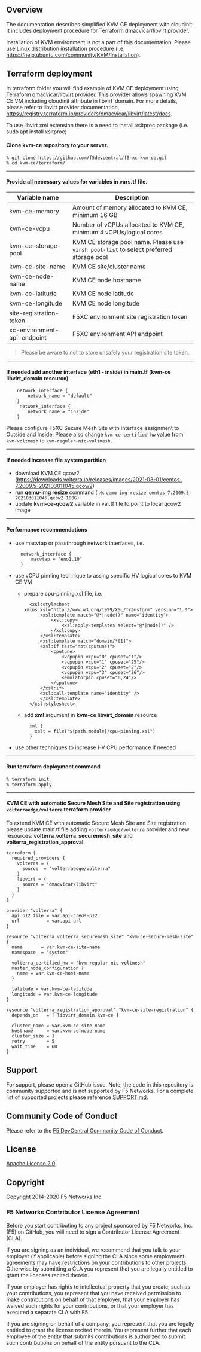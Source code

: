 ## Overview

The documentation describes simplified KVM CE deployment with cloudinit. It includes deployment procedure for Terraform dmacvicar/libvirt provider.

Installation of KVM environment is not a part of this documentation. Please use Linux distribution installation procedure (i.e. https://help.ubuntu.com/community/KVM/Installation).

## Terraform deployment

In terraform folder you will find example of KVM CE deployment using Terraform dmacvicar/libvirt provider. This provider allows spawning KVM CE VM including cloudinit attribute in libvirt_domain. For more details, please refer to libvirt provider documentation, https://registry.terraform.io/providers/dmacvicar/libvirt/latest/docs.

To use libvirt xml extension there is a need to install xsltproc package (i.e. sudo apt install xsltproc)


#### Clone kvm-ce repository to your server.

    % git clone https://github.com/f5devcentral/f5-xc-kvm-ce.git
    % cd kvm-ce/terraform/

---

#### Provide all necessary values for variables in vars.tf file.

| Variable name | Description |
|---|---|
| kvm-ce-memory | Amount of memory allocated to KVM CE, minimum 16 GB |
| kvm-ce-vcpu | Number of vCPUs allocated to KVM CE, minimum 4 vCPUs/logical cores |
| kvm-ce-storage-pool | KVM CE storage pool name. Please use `virsh pool-list` to select preferred storage pool |
| kvm-ce-site-name | KVM CE site/cluster name |
| kvm-ce-node-name | KVM CE node hostname |
| kvm-ce-latitude | KVM CE node latitude |
| kvm-ce-longitude | KVM CE node longitude |
| site-registration-token | F5XC environment site registration token |
| xc-environment-api-endpoint | F5XC environment API endpoint |

> Please be aware to not to store unsafely your registration site token.

---

#### If needed add another interface (eth1 - inside) in main.tf (kvm-ce libvirt_domain resource)

        network_interface {
            network_name = "default"
        }
         network_interface {
            network_name = "inside"
        }

Please configure F5XC Secure Mesh Site with interface assignment to Outside and Inside. Please also change `kvm-ce-certified-hw` value from `kvm-voltmesh` to `kvm-regular-nic-voltmesh`.


---

#### If needed increase file system partition

* download KVM CE qcow2 (https://downloads.volterra.io/releases/images/2021-03-01/centos-7.2009.5-202103011045.qcow2)
* run **qemu-img resize** command (i.e. `qemu-img resize centos-7.2009.5-202103011045.qcow2 100G)`
* update **kvm-ce-qcow2** variable in var.tf file to point to local qcow2 image

---

#### Performance recommendations

* use macvtap or passthrough network interfaces, i.e.

        network_interface {
            macvtap = "eno1.10"
        }

* use vCPU pinning technique to assing specific HV logical cores to KVM CE VM

    * prepare cpu-pinning.xsl file, i.e.

            <xsl:stylesheet xmlns:xsl="http://www.w3.org/1999/XSL/Transform" version="1.0">
                <xsl:template match="@*|node()" name="identity">
                    <xsl:copy>
                        <xsl:apply-templates select="@*|node()" />
                    </xsl:copy>
                </xsl:template>
                <xsl:template match="domain/*[1]">
                <xsl:if test="not(cputune)">
                    <cputune>
                        <vcpupin vcpu="0" cpuset="1"/>
                        <vcpupin vcpu="1" cpuset="25"/>
                        <vcpupin vcpu="2" cpuset="2"/>
                        <vcpupin vcpu="3" cpuset="26"/>
                        <emulatorpin cpuset="0,24"/>
                    </cputune>
                </xsl:if>
                <xsl:call-template name="identity" />
                </xsl:template>
            </xsl:stylesheet>

    * add **xml** argument in **kvm-ce libvirt_domain** resource

            xml {
              xslt = file("${path.module}/cpu-pinning.xsl")
            }


* use other techniques to increase HV CPU performance if needed

---

#### Run terraform deployment command

    % terraform init
    % terraform apply

---

#### KVM CE with automatic Secure Mesh Site and Site registration  using `volterraedge/volterra` terraform provider

To extend KVM CE with automatic Secure Mesh Site and Site registration please update main.tf file adding `volterraedge/volterra` provider and new resources: **volterra_volterra_securemesh_site** and **volterra_registration_approval**.


    terraform {
      required_providers {
        volterra = {
          source  = "volterraedge/volterra"
        }
        libvirt = {
          source = "dmacvicar/libvirt"
        }
      }
    }

    provider "volterra" {
      api_p12_file = var.api-creds-p12
      url          = var.api-url
    }

    resource "volterra_volterra_securemesh_site" "kvm-ce-secure-mesh-site" {
      name       = var.kvm-ce-site-name
      namespace  = "system"

      volterra_certified_hw = "kvm-regular-nic-voltmesh"
      master_node_configuration {
        name = var.kvm-ce-host-name
      }

      latitude = var.kvm-ce-latitude
      longitude = var.kvm-ce-longitude
    }

    resource "volterra_registration_approval" "kvm-ce-site-registration" {
      depends_on   = [ libvirt_domain.kvm-ce ]

      cluster_name = var.kvm-ce-site-name
      hostname     = var.kvm-ce-node-name
      cluster_size = 1
      retry        = 5
      wait_time    = 60
    }

## Support

For support, please open a GitHub issue.  Note, the code in this repository is community supported and is not supported by F5 Networks.  For a complete list of supported projects please reference [SUPPORT.md](SUPPORT.md).

## Community Code of Conduct

Please refer to the [F5 DevCentral Community Code of Conduct](code_of_conduct.md).

## License

[Apache License 2.0](LICENSE)

## Copyright

Copyright 2014-2020 F5 Networks Inc.

### F5 Networks Contributor License Agreement

Before you start contributing to any project sponsored by F5 Networks, Inc. (F5) on GitHub, you will need to sign a Contributor License Agreement (CLA).

If you are signing as an individual, we recommend that you talk to your employer (if applicable) before signing the CLA since some employment agreements may have restrictions on your contributions to other projects.
Otherwise by submitting a CLA you represent that you are legally entitled to grant the licenses recited therein.

If your employer has rights to intellectual property that you create, such as your contributions, you represent that you have received permission to make contributions on behalf of that employer, that your employer has waived such rights for your contributions, or that your employer has executed a separate CLA with F5.

If you are signing on behalf of a company, you represent that you are legally entitled to grant the license recited therein.
You represent further that each employee of the entity that submits contributions is authorized to submit such contributions on behalf of the entity pursuant to the CLA.
